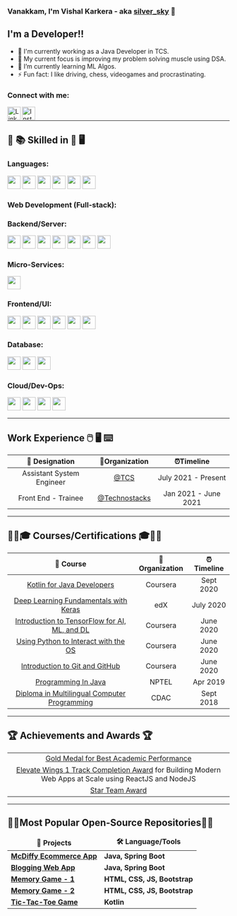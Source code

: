 ### Vanakkam, I'm Vishal Karkera - aka [silver_sky][codechef] 👋

## I'm a Developer!!

- 🏢 I'm currently working as a Java Developer in TCS.
- 🔭 My current focus is improving my problem solving muscle using DSA.
- 🌱 I’m currently learning ML Algos.
- ⚡ Fun fact: I like driving, chess, videogames and procrastinating.

### Connect with me:

[<img align="left" alt="LinkedIn" width="30px" src="https://media-exp1.licdn.com/dms/image/C4D0BAQGZKGGJ75S72g/company-logo_200_200/0/1629754938156?e=2159024400&v=beta&t=IBmR7Q39iR_z3FiY6IcQlprM2MrTQxERxe2S1B1GY_M" />][linkedin]
[<img align="left" alt="Instagram" width="30px" src="https://upload.wikimedia.org/wikipedia/commons/thumb/e/e7/Instagram_logo_2016.svg/768px-Instagram_logo_2016.svg.png" />][instagram]

<br />

---

## :open_book: :books: Skilled in :closed_book: :desktop_computer:

### Languages:

<code><img src="https://user-images.githubusercontent.com/56977021/138315498-528399d9-ded5-4e83-b972-41cc78d9e0b8.png" height="30"></code>
<code><img src="https://user-images.githubusercontent.com/56977021/138318676-04ddfcc7-3ab4-4fba-a7ba-ddd743d7705e.png" height="30"></code>
<code><img src="https://user-images.githubusercontent.com/56977021/138323146-a994b0a6-d746-4f21-914d-b3068d3ad0b4.png" height="30"></code>
<code><img src="https://user-images.githubusercontent.com/56977021/138315503-c4ffca61-0f7a-4861-8c0b-28fcf9e0e542.png" height="30"></code>
<code><img src="https://user-images.githubusercontent.com/56977021/138315505-eda55214-f45f-48e6-8ed6-a6e5c5944773.png" height="30"></code>
<code><img src="https://user-images.githubusercontent.com/56977021/138318686-1bf6952a-cccb-400c-9114-11566930c307.jpg" height="30"></code>

### Web Development (Full-stack):

### Backend/Server:

<code><img src="https://user-images.githubusercontent.com/56977021/138566315-327d1ed0-af57-4804-ae70-3b461b9a302d.png" height="30"></code>
<code><img src="https://user-images.githubusercontent.com/56977021/138566318-fa4b9915-63aa-4eda-b31a-d6fb8269a50d.png" height="30"></code>
<code><img src="https://user-images.githubusercontent.com/56977021/138566322-78dae502-d917-4172-8ae2-dfb7f2e5a68b.png" height="30"></code>
<code><img src="https://user-images.githubusercontent.com/56977021/138566323-022d49b6-f69b-4498-9ab3-9f2b747192ef.png" height="30"></code>
<code><img src="https://user-images.githubusercontent.com/56977021/138566314-d57ca5ae-1192-4d87-8db6-87f211533913.jpeg" height="30"></code>
<code><img src="https://user-images.githubusercontent.com/56977021/138566375-dc5ef350-2d83-42e9-a97e-1b1208fc772d.jpg" height="30"></code>
<code><img src="https://user-images.githubusercontent.com/56977021/138566325-3a2abf8f-14ae-4784-9ee4-f60e115af422.jpg" height="30"></code>

### Micro-Services:

<code><img src="https://user-images.githubusercontent.com/56977021/138566676-2c65cea1-b8b8-43fd-ab42-3a9cc9a781b1.png" height="30"></code>

### Frontend/UI:

<code><img src="https://user-images.githubusercontent.com/56977021/138566892-35bc7b33-5fac-4b4b-a271-94f4f69c40b8.png" height="30"></code>
<code><img src="https://user-images.githubusercontent.com/56977021/138566891-3dc05a23-8e04-4693-bcc1-ff97979f2ee8.png" height="30"></code>
<code><img src="https://user-images.githubusercontent.com/56977021/138566893-8c705426-4fc4-41d1-a0ea-31a36a4d8de6.jpg" height="30"></code>
<code><img src="https://user-images.githubusercontent.com/56977021/138566890-76eecdbb-faec-4190-80ce-7a6f870fff34.jpg" height="30"></code>
<code><img src="https://user-images.githubusercontent.com/56977021/138566894-4411fd1e-b25c-4335-abd1-bfc7bcc4d371.png" height="30"></code>
<code><img src="https://user-images.githubusercontent.com/56977021/138566895-772947ec-8e43-484a-a834-4a21400e436c.jpeg" height="30"></code>

### Database:

<code><img src="https://user-images.githubusercontent.com/56977021/138321816-bd9ca266-53ed-4a6d-8ad4-cc35ba96f818.png" height="30"></code>
<code><img src="https://user-images.githubusercontent.com/56977021/138321820-a37fb179-a4c6-4a3f-9d15-f9a727041fac.png" height="30"></code>
<code><img src="https://user-images.githubusercontent.com/56977021/138321814-05ffe4a7-ed04-44d7-bc75-a93e511c21ff.png" height="30"></code>

### Cloud/Dev-Ops:

<code><img src="https://user-images.githubusercontent.com/56977021/138567224-0ceecf15-530d-45d1-9989-35b37e5ff1f8.jpeg" height="30"></code>
<code><img src="https://user-images.githubusercontent.com/56977021/138567228-e90aa04d-e125-42d3-985e-c9412e22be37.jpg" height="30"></code>
<code><img src="https://user-images.githubusercontent.com/56977021/138567230-85d23e55-d06b-421f-8712-2f4b7276a7f4.png" height="30"></code>
<code><img src="https://user-images.githubusercontent.com/56977021/138567229-57b27cc3-d139-4706-ab9e-e34e54a1ee7d.jpg" height="30"></code>

---

## Work Experience :computer_mouse: :desktop_computer: :keyboard:

|      💼 Designation       |        🏢Organization         |      ⏰Timeline      |
| :-----------------------: | :---------------------------: | :------------------: |
| Assistant System Engineer |          [@TCS][tcs]          | July 2021 - Present  |
|    Front End - Trainee    | [@Technostacks][technostacks] | Jan 2021 - June 2021 |

---

## 👨‍🎓🎓 Courses/Certifications 🎓👨‍🎓

|                           🍱 Course                           | 🏢Organization | ⏰Timeline |
| :-----------------------------------------------------------: | :------------: | :--------: |
|          [Kotlin for Java Developers][kotlin-certi]           |    Coursera    | Sept 2020  |
|     [Deep Learning Fundamentals with Keras][keras-certi]      |      edX       | July 2020  |
| [Introduction to TensorFlow for AI, ML, and DL][tensor-certi] |    Coursera    | June 2020  |
|       [Using Python to Interact with the OS][os-certi]        |    Coursera    | June 2020  |
|          [Introduction to Git and GitHub][git-certi]          |    Coursera    | June 2020  |
|               [Programming In Java][nptel-java]               |     NPTEL      |  Apr 2019  |
|  [Diploma in Multilingual Computer Programming][cdac-certi]   |      CDAC      | Sept 2018  |

---

## 🏆 Achievements and Awards 🏆

|                                                                                                                             |
| :-------------------------------------------------------------------------------------------------------------------------: |
|                                [Gold Medal for Best Academic Performance][btech-gold-medal]                                 |
| [Elevate Wings 1 Track Completion Award][wings-tech-track-1] for Building Modern Web Apps at Scale using ReactJS and NodeJS |
|                                             [Star Team Award][star-team-award]                                              |

---

## 👑🔺Most Popular Open-Source Repositories🔺👑

<table>
  <thead align="center">
    <tr border: none;>
      <td><b>🎁 Projects</b></td>
      <td><b>🛠 Language/Tools</b></td>
    </tr>
  </thead>
  <tbody>
  <tr>
	    <td><a href="https://github.com/mr-vk10/mcdiffy-ecommerce-app"><b>McDiffy Ecommerce App</b></a></td>
	    <td><b>Java, Spring Boot</b></td>
  </tr>
  <tr>
	    <td><a href="https://github.com/mr-vk10/blog-web-app"><b>Blogging Web App</b></a></td>
	    <td><b>Java, Spring Boot</b></td>
  </tr>
  <tr>
	    <td><a href="https://github.com/mr-vk10/memory-game-1"><b>Memory Game - 1</b></a></td>
	    <td><b>HTML, CSS, JS, Bootstrap</b></td>
  </tr>
  <tr>
	    <td><a href="https://github.com/mr-vk10/memory-game-2"><b>Memory Game - 2</b></a></td>
      <td><b>HTML, CSS, JS, Bootstrap</b></td>
  </tr>
  <tr>
	    <td><a href="https://github.com/mr-vk10/TicTacToe"><b>Tic-Tac-Toe Game</b></a></td>
      <td><b>Kotlin</b></td>
  </tr>
  </tbody>	 
</table>

<!-- Connect with me -->

[instagram]: https://instagram.com/karkeravishal
[linkedin]: https://www.linkedin.com/in/vishal-karkera-40194691/
[codechef]: https://www.codechef.com/users/silver_sky

<!-- LANGUAGES -->

[c]: https://user-images.githubusercontent.com/56977021/138315498-528399d9-ded5-4e83-b972-41cc78d9e0b8.png
[cpp]: https://user-images.githubusercontent.com/56977021/138318676-04ddfcc7-3ab4-4fba-a7ba-ddd743d7705e.png
[java]: https://user-images.githubusercontent.com/56977021/138323146-a994b0a6-d746-4f21-914d-b3068d3ad0b4.png
[js]: https://user-images.githubusercontent.com/56977021/138315503-c4ffca61-0f7a-4861-8c0b-28fcf9e0e542.png
[python]: https://user-images.githubusercontent.com/56977021/138315505-eda55214-f45f-48e6-8ed6-a6e5c5944773.png
[kotlin]: https://user-images.githubusercontent.com/56977021/138318686-1bf6952a-cccb-400c-9114-11566930c307.jpg

<!-- Web Development (Full-stack)-->
<!-- Backend -->

[jsp]: "https://user-images.githubusercontent.com/56977021/138566315-327d1ed0-af57-4804-ae70-3b461b9a302d.png"
[servlet]: "https://user-images.githubusercontent.com/56977021/138566318-fa4b9915-63aa-4eda-b31a-d6fb8269a50d.png"
[spring]: "https://user-images.githubusercontent.com/56977021/138566322-78dae502-d917-4172-8ae2-dfb7f2e5a68b.png"
[spring-boot]: "https://user-images.githubusercontent.com/56977021/138566323-022d49b6-f69b-4498-9ab3-9f2b747192ef.png"
[hibernate]: "https://user-images.githubusercontent.com/56977021/138566314-d57ca5ae-1192-4d87-8db6-87f211533913.jpeg"
[node]: "https://user-images.githubusercontent.com/56977021/138566375-dc5ef350-2d83-42e9-a97e-1b1208fc772d.jpg"
[tomcat]: "https://user-images.githubusercontent.com/56977021/138566325-3a2abf8f-14ae-4784-9ee4-f60e115af422.jpg"

<!-- Microservices -->

[rest]: "https://user-images.githubusercontent.com/56977021/138566676-2c65cea1-b8b8-43fd-ab42-3a9cc9a781b1.png"

<!-- Frontend -->

[bt]: "https://user-images.githubusercontent.com/56977021/138566890-76eecdbb-faec-4190-80ce-7a6f870fff34.jpg"
[css]: "https://user-images.githubusercontent.com/56977021/138566891-3dc05a23-8e04-4693-bcc1-ff97979f2ee8.png"
[html]: "https://user-images.githubusercontent.com/56977021/138566892-35bc7b33-5fac-4b4b-a271-94f4f69c40b8.png"
[jq]: "https://user-images.githubusercontent.com/56977021/138566893-8c705426-4fc4-41d1-a0ea-31a36a4d8de6.jpg"
[react]: "https://user-images.githubusercontent.com/56977021/138566894-4411fd1e-b25c-4335-abd1-bfc7bcc4d371.png"
[vue]: "https://user-images.githubusercontent.com/56977021/138566895-772947ec-8e43-484a-a834-4a21400e436c.jpeg"

<!-- Database -->

[mysql1]: "https://user-images.githubusercontent.com/56977021/138321816-bd9ca266-53ed-4a6d-8ad4-cc35ba96f818.png"
[oracle]: "https://user-images.githubusercontent.com/56977021/138321820-a37fb179-a4c6-4a3f-9d15-f9a727041fac.png"
[mongo]: "https://user-images.githubusercontent.com/56977021/138321814-05ffe4a7-ed04-44d7-bc75-a93e511c21ff.png"

<!-- Cloud/Devops -->

[git]: "https://user-images.githubusercontent.com/56977021/138567224-0ceecf15-530d-45d1-9989-35b37e5ff1f8.jpeg"
[github]: "https://user-images.githubusercontent.com/56977021/138567228-e90aa04d-e125-42d3-985e-c9412e22be37.jpg"
[maven]: "https://user-images.githubusercontent.com/56977021/138567229-57b27cc3-d139-4706-ab9e-e34e54a1ee7d.jpg"
[npm]: "https://user-images.githubusercontent.com/56977021/138567230-85d23e55-d06b-421f-8712-2f4b7276a7f4.png"

<!-- Work Experience -->

[tcs]: https://www.tcs.com/
[technostacks]: https://technostacks.com/

<!-- Achievements and Awards -->

[btech-gold-medal]: https://drive.google.com/file/d/1_ezkMXu4ustbgbguiiTLmWp0zbE3a_jj/view?usp=sharing
[wings-tech-track-1]: https://drive.google.com/file/d/1SZilqmZKWfuLMRxLbJvFZrHnwXzfFSdz/view?usp=sharing
[star-team-award]: https://drive.google.com/file/d/12SwylRI-n8rqc4WYDajgDrmS-U19XAJq/view?usp=sharing

<!-- Course/Certifications -->

[kotlin-certi]: https://www.coursera.org/account/accomplishments/verify/R4PVVN8KUX43
[keras-certi]: https://courses.edx.org/certificates/d64a75026d484953a517807bb5f7cc13
[tensor-certi]: https://www.coursera.org/account/accomplishments/verify/QZJMJ6B7EJ85
[os-certi]: https://www.coursera.org/account/accomplishments/verify/5927X45V6EVY
[git-certi]: https://www.coursera.org/account/accomplishments/verify/78S9DKM6BMPD
[nptel-java]: https://user-images.githubusercontent.com/56977021/201480682-325400a2-7e2f-4538-812b-0946312ce393.jpg
[cdac-certi]: https://user-images.githubusercontent.com/56977021/138568861-34110664-c25d-4ea6-a0da-402e332701a5.PNG
